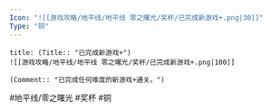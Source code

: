 ```yaml
---
Icon: "![[游戏攻略/地平线/地平线 零之曙光/奖杯/已完成新游戏+.png|30]]"
Type: "铜"
---
```

```ad-common-bronze-trophy
title: (Title:: "已完成新游戏+")
![[游戏攻略/地平线/地平线 零之曙光/奖杯/已完成新游戏+.png|100]]

(Comment:: "已完成任何难度的新游戏+通关。")
```

#地平线/零之曙光 #奖杯 #铜
